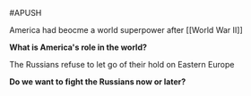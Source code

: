 #APUSH 

America had beocme a world superpower after [[World War II]]

**What is America's role in the world?**

The Russians refuse to let go of their hold on Eastern Europe

**Do we want to fight the Russians now or later?**


